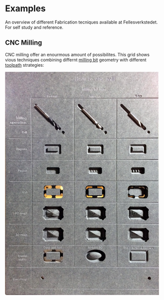 # Examples

An overview of different Fabrication tecniques available at Fellesverkstedet. For self study and reference.

## CNC Milling

CNC milling offer an enourmous amount of possibilites. This grid shows vious techniques combining differnt [milling bit](https://en.wikipedia.org/wiki/Milling_cutter) geometry with different [toolpath](https://en.wikipedia.org/wiki/Numerical_control) strategies:

![CNC mill grid](./img/CNC-mill-example-grid.jpg)
